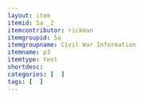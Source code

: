 ```yaml
---
layout: item
itemid: 5a _2
itemcontributor: rickman
itemgroupid: 5a
itemgroupname: Civil War Information
itemname: p3
itemtype: text
shortdesc: 
categories: [  ]
tags: [  ]
---
```







